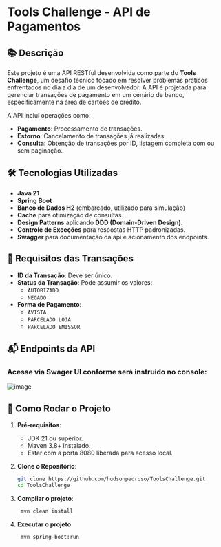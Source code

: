 # Tools Challenge - API de Pagamentos

## 📚 Descrição
Este projeto é uma API RESTful desenvolvida como parte do **Tools Challenge**, um desafio técnico focado em resolver problemas práticos enfrentados no dia a dia de um desenvolvedor. A API é projetada para gerenciar transações de pagamento em um cenário de banco, especificamente na área de cartões de crédito. 

A API inclui operações como:
- **Pagamento**: Processamento de transações.
- **Estorno**: Cancelamento de transações já realizadas.
- **Consulta**: Obtenção de transações por ID, listagem completa com ou sem paginação.

## 🛠 Tecnologias Utilizadas
- **Java 21**
- **Spring Boot**
- **Banco de Dados H2** (embarcado, utilizado para simulação)
- **Cache** para otimização de consultas.
- **Design Patterns** aplicando **DDD (Domain-Driven Design)**.
- **Controle de Exceções** para respostas HTTP padronizadas.
- **Swagger** para documentação da api e acionamento dos endpoints.

## 📑 Requisitos das Transações
- **ID da Transação**: Deve ser único.
- **Status da Transação**: Pode assumir os valores:
  - `AUTORIZADO`
  - `NEGADO`
- **Forma de Pagamento**:
  - `AVISTA`
  - `PARCELADO LOJA`
  - `PARCELADO EMISSOR`

## 📬 Endpoints da API

### Acesse via Swager UI conforme será instruido no console:
   ![image](https://github.com/user-attachments/assets/91047de2-fdf0-46d8-abee-24418af072c3)

## 🚀 Como Rodar o Projeto
1. **Pré-requisitos**:
   - JDK 21 ou superior.
   - Maven 3.8+ instalado.
   - Estar com a porta 8080 liberada para acesso local.

2. **Clone o Repositório**:
   ```bash
   git clone https://github.com/hudsonpedroso/ToolsChallenge.git
   cd ToolsChallenge
   ```

 3. **Compilar o projeto**:
     ```bash
      mvn clean install
     ```
     
 4. **Executar o projeto**
     ```bash
      mvn spring-boot:run
     ```





